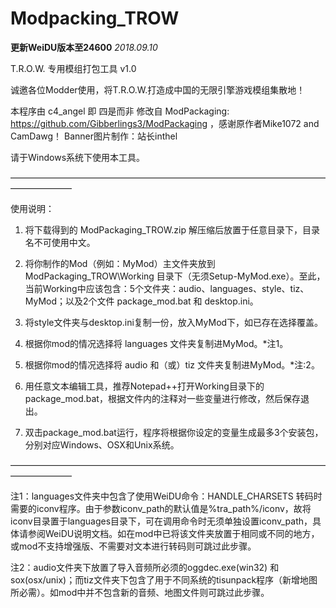 # Modpacking_TROW

**更新WeiDU版本至24600** *2018.09.10*

T.R.O.W. 专用模组打包工具
v1.0

诚邀各位Modder使用，将T.R.O.W.打造成中国的无限引擎游戏模组集散地！

本程序由 c4_angel 即 四是而非 修改自 ModPackaging: https://github.com/Gibberlings3/ModPackaging ，感谢原作者Mike1072 and CamDawg！
Banner图片制作：站长inthel

请于Windows系统下使用本工具。

———————————————————————————————————————————

使用说明：

1. 将下载得到的 ModPackaging_TROW.zip 解压缩后放置于任意目录下，目录名不可使用中文。

2. 将你制作的Mod（例如：MyMod）主文件夹放到 ModPackaging_TROW\Working 目录下（无须Setup-MyMod.exe）。至此，当前Working中应该包含：5个文件夹：audio、languages、style、tiz、MyMod；以及2个文件 package_mod.bat 和 desktop.ini。

3. 将style文件夹与desktop.ini复制一份，放入MyMod下，如已存在选择覆盖。

4. 根据你mod的情况选择将 languages 文件夹复制进MyMod。*注1。

5. 根据你mod的情况选择将 audio 和（或）tiz 文件夹复制进MyMod。*注:2。

6. 用任意文本编辑工具，推荐Notepad++打开Working目录下的package_mod.bat，根据文件内的注释对一些变量进行修改，然后保存退出。

7. 双击package_mod.bat运行，程序将根据你设定的变量生成最多3个安装包，分别对应Windows、OSX和Unix系统。

———————————————————————————————————————————

注1：languages文件夹中包含了使用WeiDU命令：HANDLE_CHARSETS 转码时需要的iconv程序。由于参数iconv_path的默认值是%tra_path%/iconv，故将iconv目录置于languages目录下，可在调用命令时无须单独设置iconv_path，具体请参阅WeiDU说明文档。如在mod中已将该文件夹放置于相同或不同的地方，或mod不支持增强版、不需要对文本进行转码则可跳过此步骤。

注2：audio文件夹下放置了导入音频所必须的oggdec.exe(win32) 和 sox(osx/unix)；而tiz文件夹下包含了用于不同系统的tisunpack程序（新增地图所必需）。如mod中并不包含新的音频、地图文件则可跳过此步骤。
